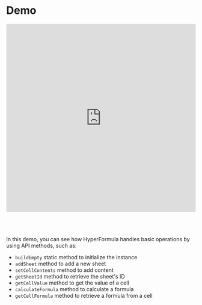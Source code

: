 # Demo

<iframe
     src="https://codesandbox.io/embed/github/handsontable/hyperformula-demos/tree/0.1.x/vanillajs-demo?autoresize=1&fontsize=11&hidenavigation=1&theme=light&view=preview"
     style="width:100%; height:500px; margin-bottom: 50px; border:0; border-radius: 4px; overflow:hidden;"
     title="handsontable/hyperformula-demos: vanillajs-demo"
     allow="accelerometer; ambient-light-sensor; camera; encrypted-media; geolocation; gyroscope; hid; microphone; midi; payment; usb; vr; xr-spatial-tracking"
     sandbox="allow-autoplay allow-forms allow-modals allow-popups allow-presentation allow-same-origin allow-scripts"
   ></iframe>

In this demo, you can see how HyperFormula handles basic operations by using API methods, such as:

* `buildEmpty` static method to initialize the instance
* `addSheet` method to add a new sheet
* `setCellContents` method to add content
* `getSheetId` method to retrieve the sheet's ID
* `getCellValue` method to get the value of a cell
* `calculateFormula` method to calculate a formula
* `getCellFormula` method to retrieve a formula from a cell
